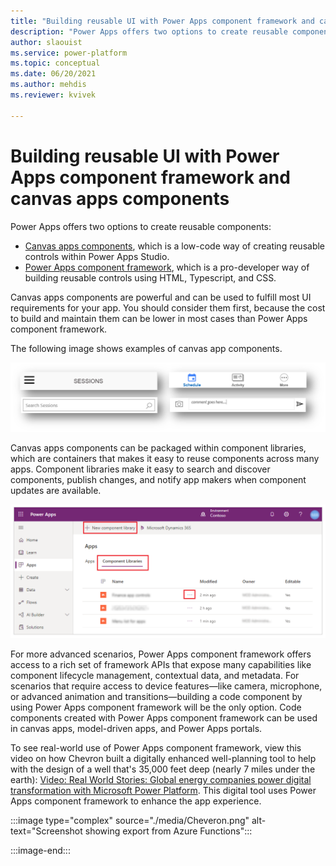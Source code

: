 ```yaml
---
title: "Building reusable UI with Power Apps component framework and canvas apps components  | MicrosoftDocs"
description: "Power Apps offers two options to create reusable components: low-code canvas components in Power Apps Studio and the Power Apps component framework."
author: slaouist
ms.service: power-platform
ms.topic: conceptual
ms.date: 06/20/2021
ms.author: mehdis
ms.reviewer: kvivek 
  
---
```

# Building reusable UI with Power Apps component framework and canvas apps components

Power Apps offers two options to create reusable components:

- [Canvas apps components](/powerapps/maker/canvas-apps/create-component), which is a low-code way of creating reusable controls within Power Apps Studio. 
- [Power Apps component framework](/powerapps/developer/component-framework/overview), which is a pro-developer way of building reusable controls using HTML, Typescript, and CSS. 

Canvas apps components are powerful and can be used to fulfill most UI requirements for your app. You should consider them first, because the cost to build and maintain them can be lower in most cases than Power Apps component framework.

The following image shows examples of canvas app components.

![Screenshot of components in canvas apps like Sessions, Schedule, and Activity.](./media/components.png)

Canvas apps components can be packaged within component libraries, which are containers that makes it easy to reuse components across many apps. Component libraries make it easy to search and discover components, publish changes, and notify app makers when component updates are available.

<!--note from editor: I'm not sure how to make this alt text better. -->
![Screenshot of component libraries.](./media/ComponentLibrary.png)

For more advanced scenarios, Power Apps component framework offers access to a rich set of framework APIs that expose many capabilities like component lifecycle management, contextual data, and metadata. For scenarios that require access to device features&mdash;like camera, microphone, or advanced animation and transitions&mdash;<!--note from editor: Are "advanced animations and transitions" included in "device features"? I got a bit confused here. -->building a code component by using Power Apps component framework will be the only option. Code components created with Power Apps component framework can be used in canvas apps, model-driven apps, and Power Apps portals.

To see real-world use of Power Apps component framework, view this video on how Chevron built a digitally enhanced well-planning tool to help with the design of a well that's 35,000 feet deep (nearly 7 miles under the earth): [Video: Real World Stories: Global energy companies power digital transformation with Microsoft Power Platform](https://youtu.be/ABcRl-lErIY?t=2050). This digital tool uses Power Apps component framework to enhance the app experience.

<!--![Azure function export](./media/Cheveron.png) note from editor: I'm not sure this needs a long description.-->
:::image type="complex" source="./media/Cheveron.png" alt-text="Screenshot showing export from Azure Functions":::
   <!--NOTE FROM EDITOR: NEED DETAILED ALT TEXT HERE-->
:::image-end:::
